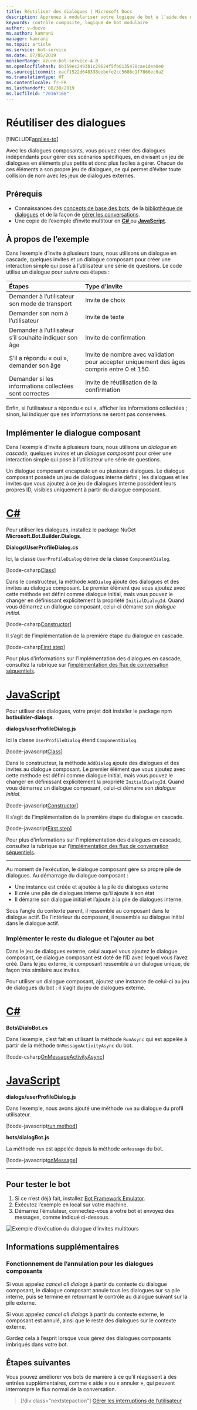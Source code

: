 ```yaml
---
title: Réutiliser des dialogues | Microsoft Docs
description: Apprenez à modulariser votre logique de bot à l’aide des dialogues composants du kit SDK Bot Framework.
keywords: contrôle composite, logique de bot modulaire
author: v-ducvo
ms.author: kamrani
manager: kamrani
ms.topic: article
ms.service: bot-service
ms.date: 07/05/2019
monikerRange: azure-bot-service-4.0
ms.openlocfilehash: bb359ec2493b1c29624f5fb0135478cae1dea0e0
ms.sourcegitcommit: eacf1522d648338eebefe2cc5686c1f7866ec6a2
ms.translationtype: HT
ms.contentlocale: fr-FR
ms.lasthandoff: 08/30/2019
ms.locfileid: "70167168"
---
```

# <a name="reuse-dialogs"></a>Réutiliser des dialogues

[!INCLUDE[applies-to](../includes/applies-to.md)]

Avec les dialogues composants, vous pouvez créer des dialogues indépendants pour gérer des scénarios spécifiques, en divisant un jeu de dialogues en éléments plus petits et donc plus faciles à gérer. Chacun de ces éléments a son propre jeu de dialogues, ce qui permet d’éviter toute collision de nom avec les jeux de dialogues externes.

## <a name="prerequisites"></a>Prérequis

- Connaissances des [concepts de base des bots][concept-basics], de la [bibliothèque de dialogues][concept-dialogs] et de la façon de [gérer les conversations][simple-flow].
- Une copie de l’exemple d’invite multitour en [**C#** ][cs-sample] ou [**JavaScript**][js-sample].

## <a name="about-the-sample"></a>À propos de l’exemple

Dans l’exemple d’invite à plusieurs tours, nous utilisons un dialogue en cascade, quelques invites et un dialogue composant pour créer une interaction simple qui pose à l’utilisateur une série de questions. Le code utilise un dialogue pour suivre ces étapes :

| Étapes        | Type d’invite  |
|:-------------|:-------------|
| Demander à l’utilisateur son mode de transport | Invite de choix |
| Demander son nom à l’utilisateur | Invite de texte |
| Demander à l’utilisateur s’il souhaite indiquer son âge | Invite de confirmation |
| S’il a répondu « oui », demander son âge  | Invite de nombre avec validation pour accepter uniquement des âges compris entre 0 et 150. |
| Demander si les informations collectées sont correctes | Invite de réutilisation de la confirmation |

Enfin, si l’utilisateur a répondu « oui », afficher les informations collectées ; sinon, lui indiquer que ses informations ne seront pas conservées.

## <a name="implement-the-component-dialog"></a>Implémenter le dialogue composant

Dans l’exemple d’invite à plusieurs tours, nous utilisons un _dialogue en cascade_, quelques _invites_ et un _dialogue composant_ pour créer une interaction simple qui pose à l’utilisateur une série de questions.

Un dialogue composant encapsule un ou plusieurs dialogues. Le dialogue composant possède un jeu de dialogues interne défini ; les dialogues et les invites que vous ajoutez à ce jeu de dialogues interne possèdent leurs propres ID, visibles uniquement à partir du dialogue composant.

# <a name="ctabcsharp"></a>[C#](#tab/csharp)

Pour utiliser les dialogues, installez le package NuGet **Microsoft.Bot.Builder.Dialogs**.

**Dialogs\UserProfileDialog.cs**

Ici, la classe `UserProfileDialog` dérive de la classe `ComponentDialog`.

[!code-csharp[Class](~/../botbuilder-samples/samples/csharp_dotnetcore/05.multi-turn-prompt/Dialogs/UserProfileDialog.cs?range=13)]

Dans le constructeur, la méthode `AddDialog` ajoute des dialogues et des invites au dialogue composant. Le premier élément que vous ajoutez avec cette méthode est défini comme dialogue initial, mais vous pouvez le changer en définissant explicitement la propriété `InitialDialogId`. Quand vous démarrez un dialogue composant, celui-ci démarre son _dialogue initial_.

[!code-csharp[Constructor](~/../botbuilder-samples/samples/csharp_dotnetcore/05.multi-turn-prompt/Dialogs/UserProfileDialog.cs?range=17-42)]

Il s’agit de l’implémentation de la première étape du dialogue en cascade.

[!code-csharp[First step](~/../botbuilder-samples/samples/csharp_dotnetcore/05.multi-turn-prompt/Dialogs/UserProfileDialog.cs?range=44-54)]

Pour plus d’informations sur l’implémentation des dialogues en cascade, consultez la rubrique sur l’[implémentation des flux de conversation séquentiels](bot-builder-dialog-manage-complex-conversation-flow.md).

# <a name="javascripttabjavascript"></a>[JavaScript](#tab/javascript)

Pour utiliser des dialogues, votre projet doit installer le package npm **botbuilder-dialogs**.

**dialogs/userProfileDialog.js**

Ici la classe `UserProfileDialog` étend `ComponentDialog`.

[!code-javascript[Class](~/../botbuilder-samples/samples/javascript_nodejs/05.multi-turn-prompt/dialogs/userProfileDialog.js?range=24)]

Dans le constructeur, la méthode `AddDialog` ajoute des dialogues et des invites au dialogue composant. Le premier élément que vous ajoutez avec cette méthode est défini comme dialogue initial, mais vous pouvez le changer en définissant explicitement la propriété `InitialDialogId`. Quand vous démarrez un dialogue composant, celui-ci démarre son _dialogue initial_.

[!code-javascript[Constructor](~/../botbuilder-samples/samples/javascript_nodejs/05.multi-turn-prompt/dialogs/userProfileDialog.js?range=25-47)]

Il s’agit de l’implémentation de la première étape du dialogue en cascade.

[!code-javascript[First step](~/../botbuilder-samples/samples/javascript_nodejs/05.multi-turn-prompt/dialogs/userProfileDialog.js?range=66-73)]

Pour plus d’informations sur l’implémentation des dialogues en cascade, consultez la rubrique sur l’[implémentation des flux de conversation séquentiels](bot-builder-dialog-manage-complex-conversation-flow.md).

---

Au moment de l’exécution, le dialogue composant gère sa propre pile de dialogues. Au démarrage du dialogue composant :

- Une instance est créée et ajoutée à la pile de dialogues externe
- Il crée une pile de dialogues interne qu’il ajoute à son état
- Il démarre son dialogue initial et l’ajoute à la pile de dialogues interne.

Sous l’angle du contexte parent, il ressemble au composant dans le dialogue actif. De l’intérieur du composant, il ressemble au dialogue initial dans le dialogue actif.

### <a name="implement-the-rest-of-the-dialog-and-add-it-to-the-bot"></a>Implémenter le reste du dialogue et l’ajouter au bot

Dans le jeu de dialogues externe, celui auquel vous ajoutez le dialogue composant, ce dialogue composant est doté de l’ID avec lequel vous l’avez créé. Dans le jeu externe, le composant ressemble à un dialogue unique, de façon très similaire aux invites.

Pour utiliser un dialogue composant, ajoutez une instance de celui-ci au jeu de dialogues du bot : il s’agit du jeu de dialogues externe.

# <a name="ctabcsharp"></a>[C#](#tab/csharp)

**Bots\DialoBot.cs**

Dans l’exemple, c’est fait en utilisant la méthode `RunAsync` qui est appelée à partir de la méthode `OnMessageActivityAsync` du bot.

[!code-csharp[OnMessageActivityAsync](~/../botbuilder-samples/samples/csharp_dotnetcore/05.multi-turn-prompt/Bots/DialogBot.cs?range=42-48)]

# <a name="javascripttabjavascript"></a>[JavaScript](#tab/javascript)

**dialogs/userProfileDialog.js**

Dans l’exemple, nous avons ajouté une méthode `run` au dialogue du profil utilisateur.

[!code-javascript[run method](~/../botbuilder-samples/samples/javascript_nodejs/05.multi-turn-prompt/dialogs/userProfileDialog.js?range=55-64)]

**bots/dialogBot.js**

La méthode `run` est appelée depuis la méthode `onMessage` du bot.

[!code-javascript[onMessage](~/../botbuilder-samples/samples/javascript_nodejs/05.multi-turn-prompt/bots/dialogBot.js?range=30-37)]

---

## <a name="to-test-the-bot"></a>Pour tester le bot

1. Si ce n’est déjà fait, installez [Bot Framework Emulator](https://aka.ms/bot-framework-emulator-readme).
1. Exécutez l’exemple en local sur votre machine.
1. Démarrez l’émulateur, connectez-vous à votre bot et envoyez des messages, comme indiqué ci-dessous.

![Exemple d’exécution du dialogue d’invites multitours](../media/emulator-v4/multi-turn-prompt.png)

## <a name="additional-information"></a>Informations supplémentaires

### <a name="how-cancellation-works-for-component-dialogs"></a>Fonctionnement de l’annulation pour les dialogues composants

Si vous appelez _cancel all dialogs_ à partir du contexte du dialogue composant, le dialogue composant annule tous les dialogues sur sa pile interne, puis se termine en retournant le contrôle au dialogue suivant sur la pile externe.

Si vous appelez _cancel all dialogs_ à partir du contexte externe, le composant est annulé, ainsi que le reste des dialogues sur le contexte externe.

Gardez cela à l’esprit lorsque vous gérez des dialogues composants imbriqués dans votre bot.

## <a name="next-steps"></a>Étapes suivantes

Vous pouvez améliorer vos bots de manière à ce qu’il réagissent à des entrées supplémentaires, comme « aide » ou « annuler », qui peuvent interrompre le flux normal de la conversation.

> [!div class="nextstepaction"]
> [Gérer les interruptions de l’utilisateur](bot-builder-howto-handle-user-interrupt.md)

<!-- Footnote-style links -->

[concept-basics]: bot-builder-basics.md
[concept-state]: bot-builder-concept-state.md
[concept-dialogs]: bot-builder-concept-dialog.md

[simple-flow]: bot-builder-dialog-manage-conversation-flow.md
[prompting]: bot-builder-prompts.md
[component-dialogs]: bot-builder-compositcontrol.md

[cs-sample]: https://aka.ms/cs-multi-prompts-sample
[js-sample]: https://aka.ms/js-multi-prompts-sample
